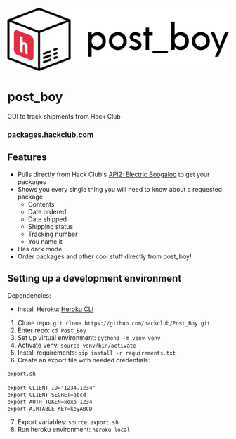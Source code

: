 ![Logo](img/logo.svg)
# post_boy
GUI to track shipments from Hack Club

### [packages.hackclub.com](packages.hackclub.com)

## Features

* Pulls directly from Hack Club's [API2: Electric Boogaloo](https://github.com/hackclub/api2) to get your packages
* Shows you every single thing you will need to know about a requested package
  * Contents
  * Date ordered
  * Date shipped
  * Shipping status
  * Tracking number
  * You name it
 * Has dark mode
 * Order packages and other cool stuff directly from post_boy!

## Setting up a development environment
Dependencies:
  - Install Heroku: [Heroku CLI](https://devcenter.heroku.com/articles/heroku-cli)
1. Clone repo: `git clone https://github.com/hackclub/Post_Boy.git`
2. Enter repo: `cd Post_Boy`
3. Set up virtual environment: `python3 -m venv venv`
4. Activate venv: `source venv/bin/activate`
5. Install requirements: `pip install -r requirements.txt`
6. Create an export file with needed credentials:
```
export.sh

export CLIENT_ID="1234.1234"
export CLIENT_SECRET=abcd
export AUTH_TOKEN=xoxp-1234
export AIRTABLE_KEY=keyABCD
```
7. Export variables: `source export.sh`
8. Run heroku environment: `heroku local`
